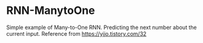 # RNN-ManytoOne
Simple example of Many-to-One RNN. Predicting the next number about the current input. Reference from https://yjjo.tistory.com/32 
